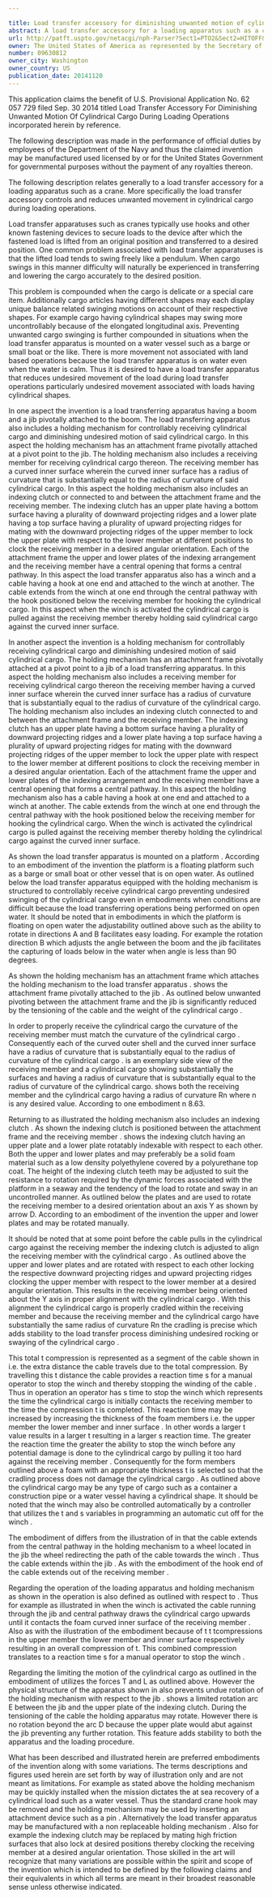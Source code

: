 ```yaml
---

title: Load transfer accessory for diminishing unwanted motion of cylindrical cargo during loading operations
abstract: A load transfer accessory for a loading apparatus such as a crane. The load transfer accessory is a holding mechanism that reduces unwanted movement in cylindrical cargos. The holding mechanism includes an attachment frame, a receiving member and an indexing clutch. The receiving member includes a curved surface for receiving the cylindrical cargo. The indexing clutch can be adjustably locked by wire rope tension to clock the receiving member in a desired angular orientation for loading operations.
url: http://patft.uspto.gov/netacgi/nph-Parser?Sect1=PTO2&Sect2=HITOFF&p=1&u=%2Fnetahtml%2FPTO%2Fsearch-adv.htm&r=1&f=G&l=50&d=PALL&S1=09630812&OS=09630812&RS=09630812
owner: The United States of America as represented by the Secretary of the Navy
number: 09630812
owner_city: Washington
owner_country: US
publication_date: 20141120
---
```

This application claims the benefit of U.S. Provisional Application No. 62 057 729 filed Sep. 30 2014 titled Load Transfer Accessory For Diminishing Unwanted Motion Of Cylindrical Cargo During Loading Operations incorporated herein by reference.

The following description was made in the performance of official duties by employees of the Department of the Navy and thus the claimed invention may be manufactured used licensed by or for the United States Government for governmental purposes without the payment of any royalties thereon.

The following description relates generally to a load transfer accessory for a loading apparatus such as a crane. More specifically the load transfer accessory controls and reduces unwanted movement in cylindrical cargo during loading operations.

Load transfer apparatuses such as cranes typically use hooks and other known fastening devices to secure loads to the device after which the fastened load is lifted from an original position and transferred to a desired position. One common problem associated with load transfer apparatuses is that the lifted load tends to swing freely like a pendulum. When cargo swings in this manner difficulty will naturally be experienced in transferring and lowering the cargo accurately to the desired position.

This problem is compounded when the cargo is delicate or a special care item. Additionally cargo articles having different shapes may each display unique balance related swinging motions on account of their respective shapes. For example cargo having cylindrical shapes may swing more uncontrollably because of the elongated longitudinal axis. Preventing unwanted cargo swinging is further compounded in situations when the load transfer apparatus is mounted on a water vessel such as a barge or small boat or the like. There is more movement not associated with land based operations because the load transfer apparatus is on water even when the water is calm. Thus it is desired to have a load transfer apparatus that reduces undesired movement of the load during load transfer operations particularly undesired movement associated with loads having cylindrical shapes.

In one aspect the invention is a load transferring apparatus having a boom and a jib pivotally attached to the boom. The load transferring apparatus also includes a holding mechanism for controllably receiving cylindrical cargo and diminishing undesired motion of said cylindrical cargo. In this aspect the holding mechanism has an attachment frame pivotally attached at a pivot point to the jib. The holding mechanism also includes a receiving member for receiving cylindrical cargo thereon. The receiving member has a curved inner surface wherein the curved inner surface has a radius of curvature that is substantially equal to the radius of curvature of said cylindrical cargo. In this aspect the holding mechanism also includes an indexing clutch or connected to and between the attachment frame and the receiving member. The indexing clutch has an upper plate having a bottom surface having a plurality of downward projecting ridges and a lower plate having a top surface having a plurality of upward projecting ridges for mating with the downward projecting ridges of the upper member to lock the upper plate with respect to the lower member at different positions to clock the receiving member in a desired angular orientation. Each of the attachment frame the upper and lower plates of the indexing arrangement and the receiving member have a central opening that forms a central pathway. In this aspect the load transfer apparatus also has a winch and a cable having a hook at one end and attached to the winch at another. The cable extends from the winch at one end through the central pathway with the hook positioned below the receiving member for hooking the cylindrical cargo. In this aspect when the winch is activated the cylindrical cargo is pulled against the receiving member thereby holding said cylindrical cargo against the curved inner surface.

In another aspect the invention is a holding mechanism for controllably receiving cylindrical cargo and diminishing undesired motion of said cylindrical cargo. The holding mechanism has an attachment frame pivotally attached at a pivot point to a jib of a load transferring apparatus. In this aspect the holding mechanism also includes a receiving member for receiving cylindrical cargo thereon the receiving member having a curved inner surface wherein the curved inner surface has a radius of curvature that is substantially equal to the radius of curvature of the cylindrical cargo. The holding mechanism also includes an indexing clutch connected to and between the attachment frame and the receiving member. The indexing clutch has an upper plate having a bottom surface having a plurality of downward projecting ridges and a lower plate having a top surface having a plurality of upward projecting ridges for mating with the downward projecting ridges of the upper member to lock the upper plate with respect to the lower member at different positions to clock the receiving member in a desired angular orientation. Each of the attachment frame the upper and lower plates of the indexing arrangement and the receiving member have a central opening that forms a central pathway. In this aspect the holding mechanism also has a cable having a hook at one end and attached to a winch at another. The cable extends from the winch at one end through the central pathway with the hook positioned below the receiving member for hooking the cylindrical cargo. When the winch is activated the cylindrical cargo is pulled against the receiving member thereby holding the cylindrical cargo against the curved inner surface.

As shown the load transfer apparatus is mounted on a platform . According to an embodiment of the invention the platform is a floating platform such as a barge or small boat or other vessel that is on open water. As outlined below the load transfer apparatus equipped with the holding mechanism is structured to controllably receive cylindrical cargo preventing undesired swinging of the cylindrical cargo even in embodiments when conditions are difficult because the load transferring operations being performed on open water. It should be noted that in embodiments in which the platform is floating on open water the adjustability outlined above such as the ability to rotate in directions A and B facilitates easy loading. For example the rotation direction B which adjusts the angle between the boom and the jib facilitates the capturing of loads below in the water when angle is less than 90 degrees.

As shown the holding mechanism has an attachment frame which attaches the holding mechanism to the load transfer apparatus . shows the attachment frame pivotally attached to the jib . As outlined below unwanted pivoting between the attachment frame and the jib is significantly reduced by the tensioning of the cable and the weight of the cylindrical cargo .

In order to properly receive the cylindrical cargo the curvature of the receiving member must match the curvature of the cylindrical cargo . Consequently each of the curved outer shell and the curved inner surface have a radius of curvature that is substantially equal to the radius of curvature of the cylindrical cargo . is an exemplary side view of the receiving member and a cylindrical cargo showing substantially the surfaces and having a radius of curvature that is substantially equal to the radius of curvature of the cylindrical cargo. shows both the receiving member and the cylindrical cargo having a radius of curvature Rn where n is any desired value. According to one embodiment n 8.63.

Returning to as illustrated the holding mechanism also includes an indexing clutch . As shown the indexing clutch is positioned between the attachment frame and the receiving member . shows the indexing clutch having an upper plate and a lower plate rotatably indexable with respect to each other. Both the upper and lower plates and may preferably be a solid foam material such as a low density polyethylene covered by a polyurethane top coat. The height of the indexing clutch teeth may be adjusted to suit the resistance to rotation required by the dynamic forces associated with the platform in a seaway and the tendency of the load to rotate and sway in an uncontrolled manner. As outlined below the plates and are used to rotate the receiving member to a desired orientation about an axis Y as shown by arrow D. According to an embodiment of the invention the upper and lower plates and may be rotated manually.

It should be noted that at some point before the cable pulls in the cylindrical cargo against the receiving member the indexing clutch is adjusted to align the receiving member with the cylindrical cargo . As outlined above the upper and lower plates and are rotated with respect to each other locking the respective downward projecting ridges and upward projecting ridges clocking the upper member with respect to the lower member at a desired angular orientation. This results in the receiving member being oriented about the Y axis in proper alignment with the cylindrical cargo . With this alignment the cylindrical cargo is properly cradled within the receiving member and because the receiving member and the cylindrical cargo have substantially the same radius of curvature Rn the cradling is precise which adds stability to the load transfer process diminishing undesired rocking or swaying of the cylindrical cargo .

This total t compression is represented as a segment of the cable shown in i.e. the extra distance the cable travels due to the total compression. By travelling this t distance the cable provides a reaction time s for a manual operator to stop the winch and thereby stopping the winding of the cable . Thus in operation an operator has s time to stop the winch which represents the time the cylindrical cargo is initially contacts the receiving member to the time the compression t is completed. This reaction time may be increased by increasing the thickness of the foam members i.e. the upper member the lower member and inner surface . In other words a larger t value results in a larger t resulting in a larger s reaction time. The greater the reaction time the greater the ability to stop the winch before any potential damage is done to the cylindrical cargo by pulling it too hard against the receiving member . Consequently for the form members outlined above a foam with an appropriate thickness t is selected so that the cradling process does not damage the cylindrical cargo . As outlined above the cylindrical cargo may be any type of cargo such as a container a construction pipe or a water vessel having a cylindrical shape. It should be noted that the winch may also be controlled automatically by a controller that utilizes the t and s variables in programming an automatic cut off for the winch .

The embodiment of differs from the illustration of in that the cable extends from the central pathway in the holding mechanism to a wheel located in the jib the wheel redirecting the path of the cable towards the winch . Thus the cable extends within the jib . As with the embodiment of the hook end of the cable extends out of the receiving member .

Regarding the operation of the loading apparatus and holding mechanism as shown in the operation is also defined as outlined with respect to . Thus for example as illustrated in when the winch is activated the cable running through the jib and central pathway draws the cylindrical cargo upwards until it contacts the foam curved inner surface of the receiving member . Also as with the illustration of the embodiment because of t t tcompressions in the upper member the lower member and inner surface respectively resulting in an overall compression of t. This combined compression translates to a reaction time s for a manual operator to stop the winch .

Regarding the limiting the motion of the cylindrical cargo as outlined in the embodiment of utilizes the forces T and L as outlined above. However the physical structure of the apparatus shown in also prevents undue rotation of the holding mechanism with respect to the jib . shows a limited rotation arc E between the jib and the upper plate of the indexing clutch. During the tensioning of the cable the holding apparatus may rotate. However there is no rotation beyond the arc D because the upper plate would abut against the jib preventing any further rotation. This feature adds stability to both the apparatus and the loading procedure.

What has been described and illustrated herein are preferred embodiments of the invention along with some variations. The terms descriptions and figures used herein are set forth by way of illustration only and are not meant as limitations. For example as stated above the holding mechanism may be quickly installed when the mission dictates the at sea recovery of a cylindrical load such as a water vessel. Thus the standard crane hook may be removed and the holding mechanism may be used by inserting an attachment device such as a pin . Alternatively the load transfer apparatus may be manufactured with a non replaceable holding mechanism . Also for example the indexing clutch may be replaced by mating high friction surfaces that also lock at desired positions thereby clocking the receiving member at a desired angular orientation. Those skilled in the art will recognize that many variations are possible within the spirit and scope of the invention which is intended to be defined by the following claims and their equivalents in which all terms are meant in their broadest reasonable sense unless otherwise indicated.

